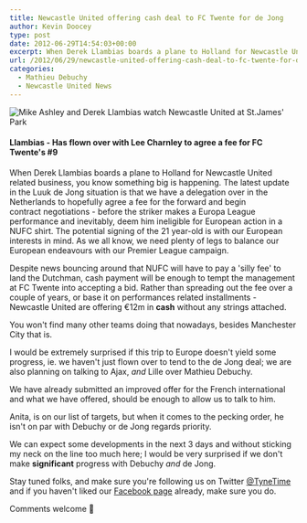 ```yaml
---
title: Newcastle United offering cash deal to FC Twente for de Jong
author: Kevin Doocey
type: post
date: 2012-06-29T14:54:03+00:00
excerpt: When Derek Llambias boards a plane to Holland for Newcastle United related business, you know something big is happening. The latest update in the Luuk de Jong situation is that we have..
url: /2012/06/29/newcastle-united-offering-cash-deal-to-fc-twente-for-de-jong/
categories:
  - Mathieu Debuchy
  - Newcastle United News
---
```


![Mike Ashley and Derek Llambias watch Newcastle United at St.James' Park](https://www.tynetime.com/wp-content/uploads/2012/06/Mike-Ashley-Derek-Llambias-NUFC.jpg "Mike-Ashley-Derek-Llambias-NUFC")

#### Llambias - Has flown over with Lee Charnley to agree a fee for FC Twente's #9

When Derek Llambias boards a plane to Holland for Newcastle United related business, you know something big is happening. The latest update in the Luuk de Jong situation is that we have a delegation over in the Netherlands to hopefully agree a fee for the forward and begin contract negotiations - before the striker makes a Europa League performance and inevitably, deem him ineligible for European action in a NUFC shirt. The potential signing of the 21 year-old is with our European interests in mind. As we all know, we need plenty of legs to balance our European endeavours with our Premier League campaign.

Despite news bouncing around that NUFC will have to pay a 'silly fee' to land the Dutchman, cash payment will be enough to tempt the management at FC Twente into accepting a bid. Rather than spreading out the fee over a couple of years, or base it on performances related installments - Newcastle United are offering €12m in **cash** without any strings attached.

You won't find many other teams doing that nowadays, besides Manchester City that is.

I would be extremely surprised if this trip to Europe doesn't yield some progress, ie. we haven't just flown over to tend to the de Jong deal; we are also planning on talking to Ajax, _and_ Lille over Mathieu Debuchy.

We have already submitted an improved offer for the French international and what we have offered, should be enough to allow us to talk to him.

Anita, is on our list of targets, but when it comes to the pecking order, he isn't on par with Debuchy or de Jong regards priority.

We can expect some developments in the next 3 days and without sticking my neck on the line too much here; I would be very surprised if we don't make **significant** progress with Debuchy *and* de Jong.

Stay tuned folks, and make sure you're following us on Twitter [@TyneTime](https://twitter.com/ "Tyne Time Twitter") and if you haven't liked our [Facebook page](http://www.facebook.com/tynetime "Tyne Time Facebook") already, make sure you do.

Comments welcome 🙂

